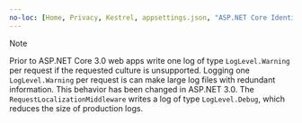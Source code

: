```yaml
---
no-loc: [Home, Privacy, Kestrel, appsettings.json, "ASP.NET Core Identity", cookie, Cookie, Blazor, "Blazor Server", "Blazor WebAssembly", "Identity", "Let's Encrypt", Razor, SignalR]
---
```

> [!NOTE]
> Prior to ASP.NET Core 3.0 web apps write one log of type `LogLevel.Warning` per request if the requested culture is unsupported. Logging one `LogLevel.Warning` per request is can make large log files with redundant information. This behavior has been changed in ASP.NET 3.0. The `RequestLocalizationMiddleware` writes a log of type `LogLevel.Debug`, which reduces the size of production logs.

